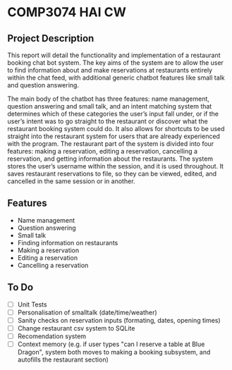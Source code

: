 # COMP3074 HAI CW

## Project Description
This report will detail the functionality and implementation of a restaurant booking chat bot system. The key aims of the system are to allow the user to find information about and make reservations at restaurants entirely within the chat feed, with additional generic chatbot features like small talk and question answering.

The main body of the chatbot has three features: name management, question answering and small talk, and an intent matching system that determines which of these categories the user’s input fall under, or if the user’s intent was to go straight to the restaurant or discover what the restaurant booking system could do. It also allows for shortcuts to be used straight into the restaurant system for users that are already experienced with the program. The restaurant part of the system is divided into four features: making a reservation, editing a reservation, cancelling a reservation, and getting information about the restaurants. 
The system stores the user’s username within the session, and it is used throughout. It saves restaurant reservations to file, so they can be viewed, edited, and cancelled in the same session or in another. 

## Features
- Name management
- Question answering
- Small talk
- Finding information on restaurants
- Making a reservation
- Editing a reservation
- Cancelling a reservation

## To Do
- [ ] Unit Tests
- [ ] Personalisation of smalltalk (date/time/weather)
- [ ] Sanity checks on reservation inputs (formating, dates, opening times)
- [ ] Change restaurant csv system to SQLite
- [ ] Recomendation system
- [ ] Context memory (e.g. if user types "can I      reserve a table at Blue Dragon", system both moves to making a booking subsystem, and autofills the restaurant section)